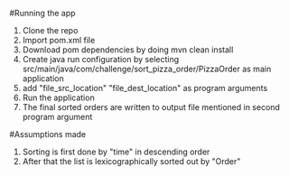 #Running the app

1. Clone the repo
2. Import pom.xml file
3. Download pom dependencies by doing mvn clean install
4. Create java run configuration by selecting  src/main/java/com/challenge/sort_pizza_order/PizzaOrder as main application
5. add "file_src_location" "file_dest_location" as program arguments
6. Run the application
7. The final sorted orders are written to output file mentioned in second program argument

#Assumptions made
1. Sorting is first done by "time" in descending order
2. After that the list is lexicographically sorted out by "Order"